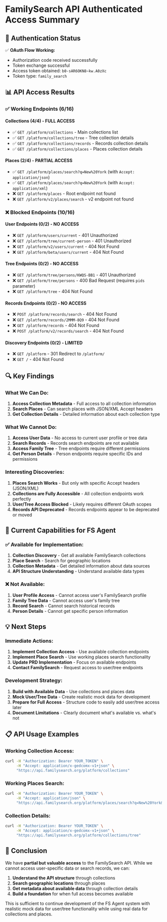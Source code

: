 # FamilySearch API Authenticated Access Summary

## 🔐 **Authentication Status**

✅ **OAuth Flow Working:**

- Authorization code received successfully
- Token exchange successful
- Access token obtained: `b0-sAR6OKN8~kw.A0zXc`
- Token type: `family_search`

## 📊 **API Access Results**

### ✅ **Working Endpoints (6/16)**

#### **Collections (4/4) - FULL ACCESS**

- ✅ `GET /platform/collections` - Main collections list
- ✅ `GET /platform/collections/tree` - Tree collection details
- ✅ `GET /platform/collections/records` - Records collection details
- ✅ `GET /platform/collections/places` - Places collection details

#### **Places (2/4) - PARTIAL ACCESS**

- ✅ `GET /platform/places/search?q=New%20York` (with `Accept: application/json`)
- ✅ `GET /platform/places/search?q=New%20York` (with `Accept: application/xml`)
- ❌ `GET /platform/places` - Root endpoint not found
- ❌ `GET /platform/v2/places/search` - v2 endpoint not found

### ❌ **Blocked Endpoints (10/16)**

#### **User Endpoints (0/2) - NO ACCESS**

- ❌ `GET /platform/users/current` - 401 Unauthorized
- ❌ `GET /platform/tree/current-person` - 401 Unauthorized
- ❌ `GET /platform/v2/users/current` - 404 Not Found
- ❌ `GET /platform/beta/users/current` - 404 Not Found

#### **Tree Endpoints (0/2) - NO ACCESS**

- ❌ `GET /platform/tree/persons/KWQS-BB1` - 401 Unauthorized
- ❌ `GET /platform/tree/persons` - 400 Bad Request (requires `pids` parameter)
- ❌ `GET /platform/tree` - 404 Not Found

#### **Records Endpoints (0/2) - NO ACCESS**

- ❌ `POST /platform/records/search` - 404 Not Found
- ❌ `GET /platform/records/2MMM-8Q9` - 404 Not Found
- ❌ `GET /platform/records` - 404 Not Found
- ❌ `POST /platform/v2/records/search` - 404 Not Found

#### **Discovery Endpoints (0/2) - LIMITED**

- ❌ `GET /platform` - 301 Redirect to `/platform/`
- ❌ `GET /` - 404 Not Found

## 🔍 **Key Findings**

### **What We Can Do:**

1. **Access Collection Metadata** - Full access to all collection information
2. **Search Places** - Can search places with JSON/XML Accept headers
3. **Get Collection Details** - Detailed information about each collection type

### **What We Cannot Do:**

1. **Access User Data** - No access to current user profile or tree data
2. **Search Records** - Records search endpoints are not available
3. **Access Family Tree** - Tree endpoints require different permissions
4. **Get Person Details** - Person endpoints require specific IDs and permissions

### **Interesting Discoveries:**

1. **Places Search Works** - But only with specific Accept headers (JSON/XML)
2. **Collections are Fully Accessible** - All collection endpoints work perfectly
3. **User/Tree Access Blocked** - Likely requires different OAuth scopes
4. **Records API Deprecated** - Records endpoints appear to be deprecated or moved

## 🚀 **Current Capabilities for FS Agent**

### **✅ Available for Implementation:**

1. **Collection Discovery** - Get all available FamilySearch collections
2. **Place Search** - Search for geographic locations
3. **Collection Metadata** - Get detailed information about data sources
4. **API Structure Understanding** - Understand available data types

### **❌ Not Available:**

1. **User Profile Access** - Cannot access user's FamilySearch profile
2. **Family Tree Data** - Cannot access user's family tree
3. **Record Search** - Cannot search historical records
4. **Person Details** - Cannot get specific person information

## 💡 **Next Steps**

### **Immediate Actions:**

1. **Implement Collection Access** - Use available collection endpoints
2. **Implement Place Search** - Use working places search functionality
3. **Update PRD Implementation** - Focus on available endpoints
4. **Contact FamilySearch** - Request access to user/tree endpoints

### **Development Strategy:**

1. **Build with Available Data** - Use collections and places data
2. **Mock User/Tree Data** - Create realistic mock data for development
3. **Prepare for Full Access** - Structure code to easily add user/tree access later
4. **Document Limitations** - Clearly document what's available vs. what's not

## 📋 **API Usage Examples**

### **Working Collection Access:**

```bash
curl -H "Authorization: Bearer YOUR_TOKEN" \
     -H "Accept: application/x-gedcomx-v1+json" \
     "https://api.familysearch.org/platform/collections"
```

### **Working Places Search:**

```bash
curl -H "Authorization: Bearer YOUR_TOKEN" \
     -H "Accept: application/json" \
     "https://api.familysearch.org/platform/places/search?q=New%20York&count=5"
```

### **Collection Details:**

```bash
curl -H "Authorization: Bearer YOUR_TOKEN" \
     -H "Accept: application/x-gedcomx-v1+json" \
     "https://api.familysearch.org/platform/collections/tree"
```

## 🎯 **Conclusion**

We have **partial but valuable access** to the FamilySearch API. While we cannot access user-specific data or search records, we can:

1. **Understand the API structure** through collections
2. **Search geographic locations** through places
3. **Get metadata about available data** through collection details
4. **Build a foundation** for when full access becomes available

This is sufficient to continue development of the FS Agent system with realistic mock data for user/tree functionality while using real data for collections and places.
